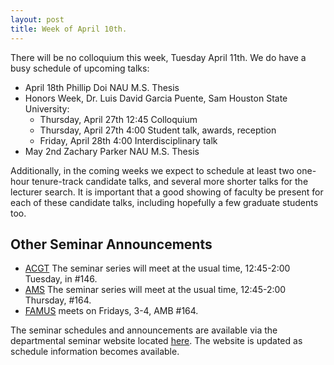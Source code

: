 ```yaml
---
layout: post
title: Week of April 10th.
---
```


There will be no colloquium this week, Tuesday April 11th. We do have a busy schedule of upcoming talks:

- April 18th	Phillip Doi	NAU	M.S. Thesis
- Honors Week, Dr. Luis David Garcia Puente, Sam Houston State University:
    - Thursday, April 27th 12:45 Colloquium
    - Thursday, April 27th 4:00 Student talk, awards, reception
    - Friday, April 28th 4:00 Interdisciplinary talk
- May 2nd	Zachary Parker NAU	M.S. Thesis

Additionally, in the coming weeks we expect to schedule at least two one-hour tenure-track candidate talks,
and several more shorter talks for the lecturer search.  It is important that a good showing
of faculty be present for each of these candidate talks, including hopefully a few graduate
students too.

## Other Seminar Announcements ##

- [ACGT](acgtFall2016) The seminar series will meet at the usual time, 12:45-2:00 Tuesday,
   in #146.
- [AMS](amsFall2016) The seminar series will meet at the usual time, 12:45-2:00 Thursday,
   #164. 
- [FAMUS](famusFall2016) meets on Fridays, 3-4, AMB #164.

The seminar schedules and announcements are available via the departmental seminar
website located [here](http://naumathstat.github.io/seminars).
The website is updated as  schedule information becomes available.
